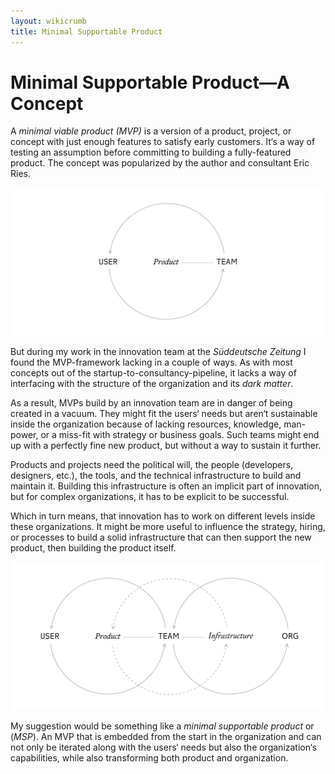 ```yaml
---
layout: wikicrumb 
title: Minimal Supportable Product
---
```

# Minimal Supportable Product—A Concept

A _minimal viable product (MVP)_ is a version of a product, project, or concept with just enough features to satisfy early customers. It‘s a way of testing an assumption before committing to building a fully-featured product. The concept was popularized by the author and consultant Eric Ries.

![](/img/wiki/wiki-minimal-viable-product.svg)

But during my work in the innovation team at the _Süddeutsche Zeitung_ I found the MVP-framework lacking in a couple of ways. As with most concepts out of the startup-to-consultancy-pipeline, it lacks a way of interfacing with the structure of the organization and its _dark matter_.

As a result, MVPs build by an innovation team are in danger of being created in a vacuum. They might fit the users‘ needs but aren‘t sustainable inside the organization because of lacking resources, knowledge, man-power, or a miss-fit with strategy or business goals. Such teams might end up with a perfectly fine new product, but without a way to sustain it further.

Products and projects need the political will, the people (developers, designers, etc.), the tools, and the technical infrastructure to build and maintain it. Building this infrastructure is often an implicit part of innovation, but for complex organizations, it has to be explicit to be successful.

Which in turn means, that innovation has to work on different levels inside these organizations. It might be more useful to influence the strategy, hiring, or processes to build a solid infrastructure that can then support the new product,  then building the product itself.

![](/img/wiki/wiki-minimal-supportable-product.svg)

My suggestion would be something like a _minimal supportable product_ or (_MSP_). An MVP that is embedded from the start in the organization and can not only be iterated along with the users‘ needs but also the organization‘s capabilities, while also transforming both product and organization.